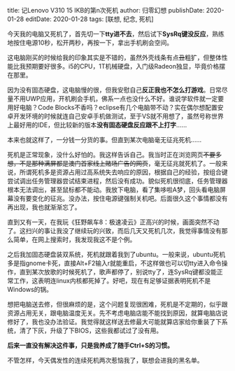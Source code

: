 title: 记Lenovo V310 15 IKB的第n次死机
author: 归零幻想
publishDate: 2020-01-28
editDate: 2020-01-28
tags: [联想, 纪念, 死机]

<!--config-->

今天我的电脑又死机了，首先切一下**tty进不去**，然后试下**SysRq键没反应**，熟练地按住电源10秒，松开两秒，再按一下，拿出手机刷会空间。

这电脑刚买的时候给我的印象其实是不错的，虽然外壳线条有点~~丑~~粗犷，但整体性能比我预期要好很多。i5的CPU，1T机械硬盘，入门级Radeon独显，毕竟价格摆在那里。

因为没有固态硬盘，这电脑慢的很，但我安慰自己**反正我也不怎么打游戏**。日常尽量不用UWP应用，开机刷会手机，佛系一点也没什么不好。谁说学软件就一定要用好电脑？Code Blocks不香吗？eclipse有几个电脑带不动？实在偶尔想配置安卓开发环境的时候就连自己安卓手机做测试，至于VS就不用想了，虽然号称世界上最好用的IDE，但比较新的版本**没有固态硬盘反应跟不上打字**……

本来也就这样了，一分钱一分货的事。但直到某次电脑毫无征兆死机……

死机是正常现象，没什么好怕的。我这样告诉自己。我当时正在浏览网页~~不要多想，不是那种满屏都是澳门首家线上赌场广告的网页~~，毫无征兆就死机了。一般来说，所谓死机多是资源占用过高系统失去响应的原因，根据自己的经验，按组合键尝试调出任务管理器尝试结束进程，然后没有成功。貌似死机很彻底，任务管理器根本无法调出，甚至鼠标都不能动。我放下电脑，看了集哆啦A梦，回头看电脑屏幕没有要变化的征兆。没办法，按住电源键强制关机吧。后面很久这个事情都没有再出现，我也就渐渐忘了。

直到又有一天，在我玩《狂野飙车8：极速凌云》正高兴的时候，画面突然不动了。这扫兴的事让我没了继续玩的兴致，而后几天又死机几次，我觉得事情没有那么简单，在网上搜索时，我发现我这不是个例。

之后我加固态硬盘装双系统，死机就跟着我到了ubuntu。一般来说，ubuntu死机多是指gnome卡死，直接Alt+F2输入r就能重启，不这样做也可以切tty进入命令操作，直到某次放歌的时候死机了，歌声都停了，别说tty了，连SysRq键都没能正常工作，这表明连linux内核都死掉了。好吧，现在有足够证据表明死机不是Windows的锅。

想把电脑送去修，但很麻烦的是，这个问题复现很困难，死机是不定期的，似乎跟资源占用无关，跟电脑温度无关。先不考虑电脑店能不能找到原因，就算电脑店说修好了，我也没办法验证。我觉得就这样送去修最大可能就算店家给你重装了下系统，清了下灰，升级了下BIOS，这些我都试过了没有用。

**后来一直没有解决这件事，只是我养成了随手Ctrl+S的习惯。**

不管怎样，今天偶发性的连续死机两次惹恼我了，联想会进我的黑名单。
<!--summary-->
